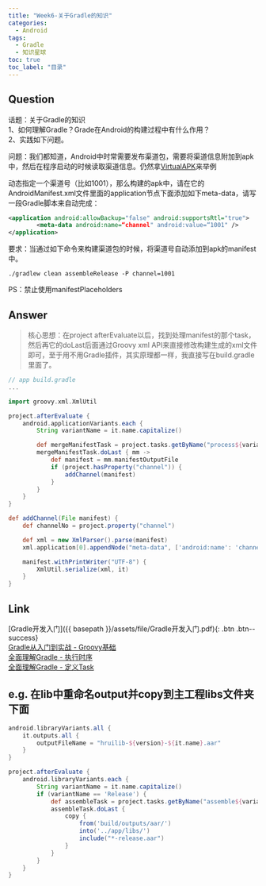 ```yaml
---
title: "Week6-关于Gradle的知识"
categories:
  - Android
tags:
  - Gradle
  - 知识星球
toc: true
toc_label: "目录"
---
```


## Question
话题：关于Gradle的知识  
1、如何理解Gradle？Grade在Android的构建过程中有什么作用？  
2、实践如下问题。  

问题：我们都知道，Android中时常需要发布渠道包，需要将渠道信息附加到apk中，然后在程序启动的时候读取渠道信息。仍然拿[VirtualAPK](https://github.com/didi/VirtualAPK)来举例

动态指定一个渠道号（比如1001），那么构建的apk中，请在它的AndroidManifest.xml文件里面的application节点下面添加如下meta-data，请写一段Gradle脚本来自动完成：

```xml
<application android:allowBackup="false" android:supportsRtl="true">
        <meta-data android:name=“channel" android:value=“1001" />
</application>
```

要求：当通过如下命令来构建渠道包的时候，将渠道号自动添加到apk的manifest中。

```shell
./gradlew clean assembleRelease -P channel=1001
```

PS：禁止使用manifestPlaceholders

## Answer
> 核心思想：在project afterEvaluate以后，找到处理manifest的那个task，然后再它的doLast后面通过Groovy xml API来直接修改构建生成的xml文件即可，至于用不用Gradle插件，其实原理都一样，我直接写在build.gradle里面了。

```groovy
// app build.gradle
...

import groovy.xml.XmlUtil

project.afterEvaluate {
    android.applicationVariants.each {
        String variantName = it.name.capitalize()

        def mergeManifestTask = project.tasks.getByName("process${variantName}Manifest")
        mergeManifestTask.doLast { mm ->
            def manifest = mm.manifestOutputFile
            if (project.hasProperty("channel")) {
                addChannel(manifest)
            }
        }
    }
}

def addChannel(File manifest) {
    def channelNo = project.property("channel")

    def xml = new XmlParser().parse(manifest)
    xml.application[0].appendNode("meta-data", ['android:name': 'channel', 'android:value': channelNo])

    manifest.withPrintWriter("UTF-8") {
        XmlUtil.serialize(xml, it)
    }
}
```

## Link

[Gradle开发入门]({{ basepath }}/assets/file/Gradle开发入门.pdf){: .btn .btn--success}  
[Gradle从入门到实战 - Groovy基础](https://blog.csdn.net/singwhatiwanna/article/details/76084580)  
[全面理解Gradle - 执行时序](https://blog.csdn.net/singwhatiwanna/article/details/78797506)  
[全面理解Gradle - 定义Task](https://blog.csdn.net/singwhatiwanna/article/details/78898113)  

## e.g. 在lib中重命名output并copy到主工程libs文件夹下面

```groovy
android.libraryVariants.all {
    it.outputs.all {
        outputFileName = "hruilib-${version}-${it.name}.aar"
    }
}

project.afterEvaluate {
    android.libraryVariants.each {
        String variantName = it.name.capitalize()
        if (variantName == 'Release') {
            def assembleTask = project.tasks.getByName("assemble${variantName}")
            assembleTask.doLast {
                copy {
                    from('build/outputs/aar/')
                    into('../app/libs/')
                    include("*-release.aar")
                }
            }
        }
    }
}
```
